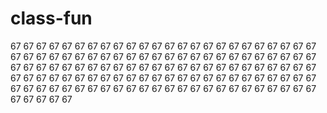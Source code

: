 # class-fun

67 67 67 67 67 67 67 67 67 67 67            67 67 67 67 67 67 67 67 67 67 67 67 67 67 67 67 67
67                            67                                                           67
67                            67                                                          67
67                            67                                                         67
67                                                                                      67
67                                                                                     67
67                                                                                    67
67                                                                                   67
67                                                                                  67
67                                                                                 67
67                                                                                67
67                                                                               67
67                                                                              67
67                                                                             67
67                                                                            67
67                                                                           67
67                                                                          67
67                                                                         67
67                                                                        67
67                                                                       67
67                                                                      67
67                                                                     67
67                                                                    67
67                                                                   67
67 67 67 67 67 67 67 67 67 67 67                                    67
67                            67                                   67
67                            67                                  67
67                            67                                 67
67                            67                                67
67                            67                               67
67                            67                              67
67                            67                             67
67                            67                            67
67 67 67 67 67 67 67 67 67 67 67                           67
